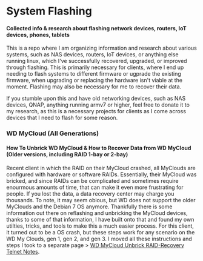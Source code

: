 # System Flashing
#### Collected info & research about flashing network devices, routers, IoT devices, phones, tablets

This is a repo where I am organizing information and research about various systems, such as NAS devices, routers, IoT devices, or anything else running linux, which I've successfully recovered, upgraded, or improved through flashing. This is primarily necessary for clients, where I end up needing to flash systems to different firmware or ugprade the existing firmware, when upgrading or replacing the hardware isn't viable at the moment. Flashing may also be necessary for me to recover their data.

If you stumble upon this and have old networking devices, such as NAS devices, QNAP, anything running armv7 or higher, feel free to donate it to my research, as this is a necessary projects for clients as I come across devices that I need to flash for some reason.

### WD MyCloud (All Generations)
#### How To Unbrick WD MyCloud & How to Recover Data from WD MyCloud (Older versions, including RAID 1-bay or 2-bay)
Recent client in which the RAID on their MyCloud crashed, all MyClouds are configured with hardware or software RAIDs. Essentially, their MyCloud was bricked, and since RAIDs can be complicated and sometimes require enourmous amounts of time, that can make it even more frustrating for people. If you lost the data, a data recovery center may charge you thousands. To note, it may seem obious, but WD does not support the older MyClouds and the Debian 7 OS anymore. Thankfully there is some information out there on reflashing and unbricking the MyCloud devices, thanks to some of that information, I have built onto that and found my own utilties, tricks, and tools to make this a much easier process. For this client, it turned out to be a OS crash, but these steps work for any scenario on the WD My Clouds, gen 1, gen 2, and gen 3. I moved all these instructions and steps I took to a separate page > [WD MyCloud Unbrick RAID-Recovery Telnet Notes](/WD-MyCloud-Unbrick-RAID-Recovery-Telnet.md).
